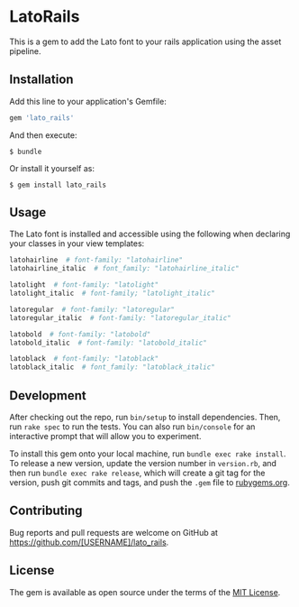 # LatoRails

This is a gem to add the Lato font to your rails application using the asset pipeline. 

## Installation

Add this line to your application's Gemfile:

```ruby
gem 'lato_rails'
```

And then execute:

    $ bundle

Or install it yourself as:

    $ gem install lato_rails

## Usage

The Lato font is installed and accessible using the following when declaring your classes in your view templates:

```ruby
latohairline  # font-family: "latohairline"
latohairline_italic  # font_family: "latohairline_italic"

latolight  # font-family: "latolight"
latolight_italic  # font-family; "latolight_italic" 

latoregular  # font-family: "latoregular"
latoregular_italic  # font-family: "latoregular_italic"

latobold  # font-family: "latobold"
latobold_italic  # font-family: "latobold_italic"

latoblack  # font-family: "latoblack"
latoblack_italic  # font_family: "latoblack_italic"
```

## Development

After checking out the repo, run `bin/setup` to install dependencies. Then, run `rake spec` to run the tests. You can also run `bin/console` for an interactive prompt that will allow you to experiment.

To install this gem onto your local machine, run `bundle exec rake install`. To release a new version, update the version number in `version.rb`, and then run `bundle exec rake release`, which will create a git tag for the version, push git commits and tags, and push the `.gem` file to [rubygems.org](https://rubygems.org).

## Contributing

Bug reports and pull requests are welcome on GitHub at https://github.com/[USERNAME]/lato_rails.


## License

The gem is available as open source under the terms of the [MIT License](http://opensource.org/licenses/MIT).

